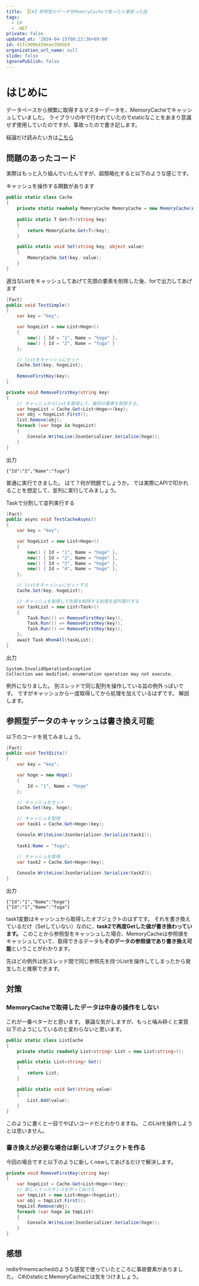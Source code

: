 ```yaml
---
title: 【C#】参照型のデータをMemoryCacheで扱ったら事故った話
tags:
  - C#
  - .NET
private: false
updated_at: '2024-04-15T00:22:36+09:00'
id: 41fc909b439eae396b69
organization_url_name: null
slide: false
ignorePublish: false
---
```

# はじめに
データベースから頻繁に取得するマスターデータを、MemoryCacheでキャッシュしていました。
ライブラリの中で行われていたのでstaticなことをあまり意識せず使用していたのですが、事故ったので書き記します。

結論だけ読みたい方は[こちら](#参照型データのキャッシュは書き換え可能)

## 問題のあったコード
実際はもっと入り組んでいたんですが、超簡略化すると以下のような感じです。

キャッシュを操作する関数があります
```csharp
public static class Cache
{
    private static readonly MemoryCache MemoryCache = new MemoryCache(new MemoryCacheOptions());
    
    public static T Get<T>(string key)
    {
        return MemoryCache.Get<T>(key);
    }

    public static void Set(string key, object value)
    {
        MemoryCache.Set(key, value);
    }
}
```

適当なListをキャッシュしてあげて先頭の要素を削除した後、forで出力してあげます
```csharp
[Fact]
public void TestSimple()
{
    var key = "key";

    var hogeList = new List<Hoge>()
    {
        new() { Id = "1", Name = "hoge" },
        new() { Id = "2", Name = "fuga" }
    };

    // listをキャッシュにセット
    Cache.Set(key, hogeList);
        
    RemoveFirstKey(key);
}

private void RemoveFirstKey(string key)
{
    // キャッシュからlistを取得して、最初の要素を削除する。
    var hogeList = Cache.Get<List<Hoge>>(key);
    var obj = hogeList.First();
    list.Remove(obj);
    foreach (var hoge in hogeList)
    {
        Console.WriteLine(JsonSerializer.Serialize(hoge));
    }
}
```

出力
```
{"Id":"2","Name":"fuga"}
```

普通に実行できました。
はて？何が問題でしょうか。
では実際にAPIで叩かれることを想定して、並列に実行してみましょう。

Taskで分割して並列実行する
```csharp
[Fact]
public async void TestCacheAsync()
{
    var key = "key";

    var hogeList = new List<Hoge>()
    {
        new() { Id = "1", Name = "hoge" },
        new() { Id = "2", Name = "hoge" },
        new() { Id = "3", Name = "hoge" },
        new() { Id = "4", Name = "hoge" },
    };

    // listをキャッシュにセットする
    Cache.Set(key, hogeList);

    // キャッシュを取得して先頭を削除する処理を並列実行する
    var taskList = new List<Task>()
    {
        Task.Run(() => RemoveFirstKey(key)),
        Task.Run(() => RemoveFirstKey(key)),
        Task.Run(() => RemoveFirstKey(key)),
    };
    await Task.WhenAll(taskList);
}
```

出力
```shell
System.InvalidOperationException
Collection was modified; enumeration operation may not execute.
```

例外になりました。
別スレッドで同じ配列を操作している旨の例外っぽいです。
ですがキャッシュから一度取得してから処理を加えているはずです。
解説します。

## 参照型データのキャッシュは書き換え可能
以下のコードを見てみましょう。

```csharp
[Fact]
public void TestQiita()
{
    var key = "key";

    var hoge = new Hoge()
    {
        Id = "1", Name = "hoge"
    };

    // キャッシュをセット
    Cache.Set(key, hoge);

    // キャッシュを取得
    var task1 = Cache.Get<Hoge>(key);

    Console.WriteLine(JsonSerializer.Serialize(task1));
    
    task1.Name = "fuga";

    // キャッシュを取得
    var task2 = Cache.Get<Hoge>(key);
    
    Console.WriteLine(JsonSerializer.Serialize(task2));
}
```

出力
```
{"Id":"1","Name":"hoge"}
{"Id":"1","Name":"fuga"}
```

task1変数はキャッシュから取得したオブジェクトのはずです。
それを書き換えているだけ（Setしていない）なのに、**task2で再度Getした値が書き換わっています。**
このことから参照型をキャッシュした場合、MemoryCacheは参照値をキャッシュしていて、取得できるデータも**そのデータの参照値であり書き換え可能**ということがわかります。

先ほどの例外は別スレッド間で同じ参照先を持つListを操作してしまったから発生したと推察できます。

## 対策
### MemoryCacheで取得したデータは中身の操作をしない
これが一番ベターだと思います。
暴論な気がしますが、もっと噛み砕くと実質以下のようにしているのと変わらないと思います。

```csharp
public static class ListCache
{
    private static readonly List<string> List = new List<string>();

    public static List<string> Get()
    {
        return List;
    }

    public static void Set(string value)
    {
        List.Add(value);
    }
}
```

このように書くと一目でやばいコードだとわかりますね。
このListを操作しようとは思いません。

### 書き換えが必要な場合は新しいオブジェクトを作る

今回の場合ですと以下のように新しくnewしてあげるだけで解決します。
```csharp
private void RemoveFirstKey(string key)
{
    var hogeList = Cache.Get<List<Hoge>>(key);
    // 新しくインスタンスを作ってあげる
    var tmpList = new List<Hoge>(hogeList);
    var obj = tmpList.First();
    tmpList.Remove(obj);
    foreach (var hoge in tmpList)
    {
        Console.WriteLine(JsonSerializer.Serialize(hoge));
    }
}
```

## 感想
redisやmemcachedのような感覚で使っていたところに事故要素がありました。
C#のstaticとMemoryCacheには気をつけましょう。
